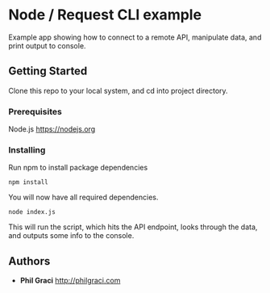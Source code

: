 # Node / Request CLI example

Example app showing how to connect to a remote API, manipulate data, and print output to console.

## Getting Started

Clone this repo to your local system, and cd into project directory.

### Prerequisites

Node.js https://nodejs.org

### Installing

Run npm to install package dependencies

```
npm install
```

You will now have all required dependencies.

```
node index.js
```

This will run the script, which hits the API endpoint, looks through the data, and outputs some info to the console.

## Authors

* **Phil Graci** http://philgraci.com
